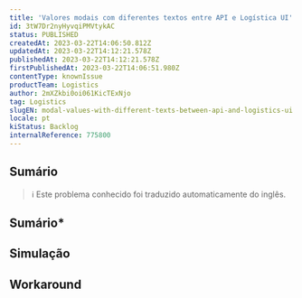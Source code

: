 ```yaml
---
title: 'Valores modais com diferentes textos entre API e Logística UI'
id: 3tW7Dr2nyHyvqiPMVtykAC
status: PUBLISHED
createdAt: 2023-03-22T14:06:50.812Z
updatedAt: 2023-03-22T14:12:21.578Z
publishedAt: 2023-03-22T14:12:21.578Z
firstPublishedAt: 2023-03-22T14:06:51.980Z
contentType: knownIssue
productTeam: Logistics
author: 2mXZkbi0oi061KicTExNjo
tag: Logistics
slugEN: modal-values-with-different-texts-between-api-and-logistics-ui
locale: pt
kiStatus: Backlog
internalReference: 775800
---
```


## Sumário

>ℹ️ Este problema conhecido foi traduzido automaticamente do inglês.

## **Sumário***

## Simulação



## Workaround



